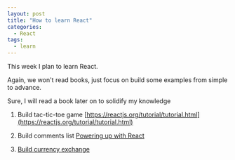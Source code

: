 ```yaml
---
layout: post
title: "How to learn React"
categories:
  - React
tags:
  - learn
---
```



This week I plan to learn React.

Again, we won't read books, just focus on build some examples from simple to advance.

Sure, I will read a book later on to solidify my knowledge

1. Build tac-tic-toe game
[https://reactjs.org/tutorial/tutorial.html](https://reactjs.org/tutorial/tutorial.html)

2. Build comments list
[Powering up with React](https://www.pluralsight.com/courses/code-school-powering-up-with-react)

3. [Build currency exchange](https://github.com/byhbt/4xrates)

